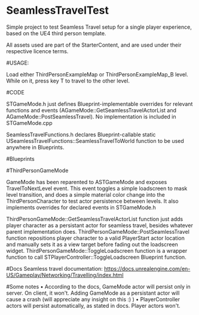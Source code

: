 # SeamlessTravelTest

Simple project to test Seamless Travel setup for a single player experience, based on the UE4 third person template.

All assets used are part of the StarterContent, and are used under their respective licence terms.

#USAGE:

Load either ThirdPersonExampleMap or ThirdPersonExampleMap_B level. While on it, press key T to travel to the other level.

#CODE

STGameMode.h just defines Blueprint-implementable overrides for relevant functions and events (AGameMode::GetSeamlessTravelActorList and AGameMode::PostSeamlessTravel). No implementation is included in STGameMode.cpp

SeamlessTravelFunctions.h declares Blueprint-callable static USeamlessTravelFunctions::SeamlessTravelToWorld function to be used anywhere in Blueprints.

#Blueprints

#ThirdPersonGameMode 

GameMode has been reparented to ASTGameMode and exposes TravelToNextLevel event. This event toggles a simple loadscreen to mask level transition, and does a simple material color change into the ThirdPersonCharacter to test actor persistence between levels. It also implements overrides for declared events in STGameMode.h

ThirdPersonGameMode::GetSeamlessTravelActorList function just adds player character as a persistant actor for seamless travel, besides whatever parent implementation does.
ThirdPersonGameMode::PostSeamlessTravel function repositions player character to a valid PlayerStart actor location and manually sets it as a view target before fading out the loadscreen widget.
ThirdPersonGameMode::ToggleLoadscreen function is a wrapper function to call STPlayerController::ToggleLoadscreen Blueprint function.


#Docs
Seamless travel documentation: https://docs.unrealengine.com/en-US/Gameplay/Networking/Travelling/index.html

#Some notes
• According to the docs, GameMode actor will persist only in server. On client, it won't. Adding GameMode as a persistant actor will cause a crash (will appreciate any insight on this :) )
• PlayerController actors will persist automatically, as stated in docs. Player actors won't.






 
